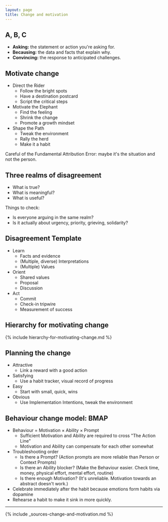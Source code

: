 ```yaml
---
layout: page
title: Change and motivation
---
```


## A, B, C

- **Asking:** the statement or action you're asking for.
- **Becausing:** the data and facts that explain why.
- **Convincing:** the response to anticipated challenges.

## Motivate change

- Direct the Rider
  - Follow the bright spots
  - Have a destination postcard
  - Script the critical steps
- Motivate the Elephant
  - Find the feeling
  - Shrink the change
  - Promote a growth mindset
- Shape the Path
  - Tweak the environment
  - Rally the herd
  - Make it a habit

Careful of the Fundamental Attribution Error: maybe it's the situation and not the person.

## Three realms of disagreement

- What is true?
- What is meaningful?
- What is useful?

Things to check:

- Is everyone arguing in the same realm?
- Is it actually about urgency, priority, grieving, solidarity?

## Disagreement Template

- Learn
  - Facts and evidence
  - (Multiple, diverse) Interpretations
  - (Multiple) Values
- Orient
  - Shared values
  - Proposal
  - Discussion
- Act
  - Commit
  - Check-in tripwire
  - Measurement of success

## Hierarchy for motivating change

{% include hierarchy-for-motivating-change.md %}

## Planning the change

- Attractive
  - Link a reward with a good action
- Satisfying
  - Use a habit tracker, visual record of progress
- Easy
  - Start with small, quick, wins
- Obvious
  - Use Implementation Intentions, tweak the environment

## Behaviour change model: BMAP

- Behaviour = Motivation &times; Ability &times; Prompt
  - Sufficient Motivation and Ability are required to cross "The Action Line"
  - Motivation and Ability can compensate for each other somewhat
- Troubleshooting order
  - Is there a Prompt? (Action prompts are more reliable than Person or Context Prompts)
  - Is there an Ability blocker? (Make the Behaviour easier. Check time, money, physical effort, mental effort, routine)
  - Is there enough Motivation? (It's unreliable. Motivation towards an abstract doesn't work.)
- Celebrate immediately after the habit because emotions form habits via dopamine
- Rehearse a habit to make it sink in more quickly.

---

{% include _sources-change-and-motivation.md %}